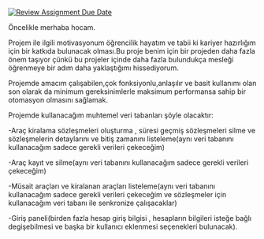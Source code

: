 [![Review Assignment Due Date](https://classroom.github.com/assets/deadline-readme-button-24ddc0f5d75046c5622901739e7c5dd533143b0c8e959d652212380cedb1ea36.svg)](https://classroom.github.com/a/uelKf0-p)

Öncelikle merhaba hocam.

Projem ile ilgili motivasyonum öğrencilik hayatım ve tabii ki kariyer hazırlığım için bir katkıda bulunacak olması.Bu proje benim için bir projeden daha fazla önem taşıyor çünkü bu projeler içinde daha fazla bulundukça mesleği öğrenmeye bir adım daha yaklaştığımı hissediyorum.

Projemde amacım çalışabilen,çok fonksiyonlu,anlaşılır ve basit kullanımı olan son olarak da minimum gereksinimlerle maksimum performansa sahip bir otomasyon olmasını sağlamak.


Projemde kullanacağım muhtemel veri tabanları şöyle olacaktır:

-Araç kiralama sözleşmeleri oluşturma , süresi geçmiş sözleşmeleri silme  ve sözleşmelerin detaylarını ve bitiş zamanını listeleme(aynı veri tabanını kullanacağım sadece gerekli verileri çekeceğim)

-Araç kayıt ve silme(aynı veri tabanını kullanacağım sadece gerekli verileri çekeceğim)

-Müsait araçları ve kiralanan araçları listeleme(aynı veri tabanını kullanacağım sadece gerekli verileri çekeceğim ve sözleşmeler için kullanacağım veri tabanı ile senkronize çalışacaklar)

-Giriş paneli(birden fazla hesap giriş bilgisi , hesapların bilgileri isteğe bağlı degişebilmesi ve başka bir kullanıcı eklenmesi seçenekleri bulunacak).









